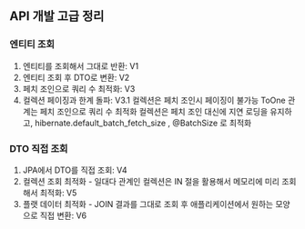 ## API 개발 고급 정리

### 엔티티 조회
1. 엔티티를 조회해서 그대로 반환: V1
2. 엔티티 조회 후 DTO로 변환: V2
3. 페치 조인으로 쿼리 수 최적화: V3
4. 컬렉션 페이징과 한계 돌파: V3.1
      컬렉션은 페치 조인시 페이징이 불가능
      ToOne 관계는 페치 조인으로 쿼리 수 최적화
      컬렉션은 페치 조인 대신에 지연 로딩을 유지하고, hibernate.default_batch_fetch_size ,
      @BatchSize 로 최적화

### DTO 직접 조회
1. JPA에서 DTO를 직접 조회: V4
2. 컬렉션 조회 최적화 - 일대다 관계인 컬렉션은 IN 절을 활용해서 메모리에 미리 조회해서 최적화: V5
3. 플랫 데이터 최적화 - JOIN 결과를 그대로 조회 후 애플리케이션에서 원하는 모양으로 직접 변환: V6
